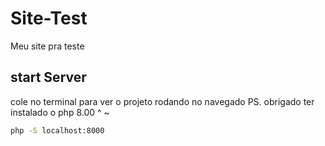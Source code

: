 # Site-Test
Meu site pra teste

## start Server
cole no terminal para ver o projeto rodando no  navegado PS. obrigado ter instalado o php 8.00 ^ ~ 
```bash
php -S localhost:8000
```
